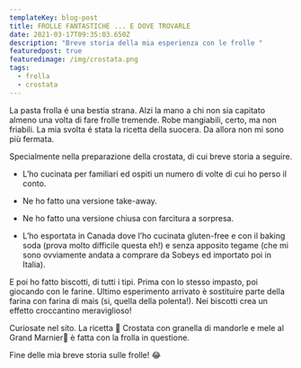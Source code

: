 ```yaml
---
templateKey: blog-post
title: FROLLE FANTASTICHE ... E DOVE TROVARLE
date: 2021-03-17T09:35:03.650Z
description: "Breve storia della mia esperienza con le frolle "
featuredpost: true
featuredimage: /img/crostata.png
tags:
  - frolla
  - crostata
---
```

La pasta frolla é una bestia strana.  Alzi la mano a chi non sia capitato almeno una volta di fare frolle tremende. Robe mangiabili, certo, ma non friabili. La mia svolta é stata la ricetta della suocera. Da allora non mi sono più fermata. 

Specialmente nella preparazione della crostata, di cui breve storia a seguire.

* L’ho cucinata per familiari ed ospiti un numero di volte di cui ho perso il conto.
* Ne ho fatto una versione take-away.

* Ne ho fatto una versione chiusa con farcitura a sorpresa.

* L’ho esportata in Canada dove l’ho cucinata gluten-free e con il baking soda (prova molto difficile questa eh!) e senza apposito tegame (che mi sono ovviamente andata a comprare da Sobeys ed importato poi in Italia).

E poi ho fatto biscotti, di tutti i tipi.  Prima con lo stesso impasto, poi giocando con le farine. Ultimo esperimento arrivato è sostituire parte della farina con farina di mais (si, quella della polenta!). Nei biscotti crea un effetto croccantino meraviglioso!

Curiosate nel sito.  La ricetta 🥧  Crostata con granella di mandorle e mele al Grand Marnier🥧   è fatta con la frolla in questione.

Fine delle mia breve storia sulle frolle! 😂